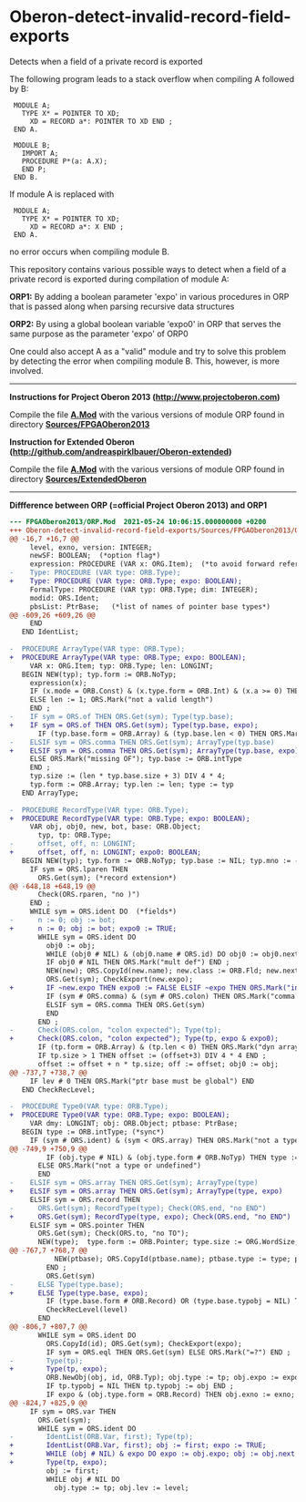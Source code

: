 # Oberon-detect-invalid-record-field-exports
Detects when a field of a private record is exported

The following program leads to a stack overflow when compiling A followed by B:

     MODULE A;
       TYPE X* = POINTER TO XD;
         XD = RECORD a*: POINTER TO XD END ;
     END A.

     MODULE B;
       IMPORT A;
       PROCEDURE P*(a: A.X);
       END P;
     END B.

If module A is replaced with

     MODULE A;
       TYPE X* = POINTER TO XD;
         XD = RECORD a*: X END ;
     END A.

no error occurs when compiling module B.

This repository contains various possible ways to detect when a field of a private record is exported during compilation of module A:

**ORP1:** By adding a boolean parameter 'expo' in various procedures in ORP that is passed along when parsing recursive data structures

**ORP2:** By using a global boolean variable 'expo0' in ORP that serves the same purpose as the parameter 'expo' of ORP0

One could also accept A as a "valid" module and try to solve this problem by detecting the error when compiling module B. This, however, is more involved.


---------------------------------------------------------------

**Instructions for Project Oberon 2013 (http://www.projectoberon.com)**

Compile the file [**A.Mod**](Sources/FPGAOberon2013/A.Mod) with the various versions of module ORP found in directory [**Sources/FPGAOberon2013**](Sources/FPGAOberon2013)


**Instruction for Extended Oberon (http://github.com/andreaspirklbauer/Oberon-extended)**

Compile the file [**A.Mod**](Sources/ExtendedOberon/A.Mod) with the various versions of module ORP found in directory [**Sources/ExtendedOberon**](Sources/ExtendedOberon)

-------------------------------------------------------------------------------------

**Diffference between ORP (=official Project Oberon 2013) and ORP1**

```diff
--- FPGAOberon2013/ORP.Mod	2021-05-24 10:06:15.000000000 +0200
+++ Oberon-detect-invalid-record-field-exports/Sources/FPGAOberon2013/ORP1.Mod	2020-11-14 09:44:28.000000000 +0100
@@ -16,7 +16,7 @@
     level, exno, version: INTEGER;
     newSF: BOOLEAN;  (*option flag*)
     expression: PROCEDURE (VAR x: ORG.Item);  (*to avoid forward reference*)
-    Type: PROCEDURE (VAR type: ORB.Type);
+    Type: PROCEDURE (VAR type: ORB.Type; expo: BOOLEAN);
     FormalType: PROCEDURE (VAR typ: ORB.Type; dim: INTEGER);
     modid: ORS.Ident;
     pbsList: PtrBase;   (*list of names of pointer base types*)
@@ -609,26 +609,26 @@
     END
   END IdentList;
 
-  PROCEDURE ArrayType(VAR type: ORB.Type);
+  PROCEDURE ArrayType(VAR type: ORB.Type; expo: BOOLEAN);
     VAR x: ORG.Item; typ: ORB.Type; len: LONGINT;
   BEGIN NEW(typ); typ.form := ORB.NoTyp;
     expression(x);
     IF (x.mode = ORB.Const) & (x.type.form = ORB.Int) & (x.a >= 0) THEN len := x.a
     ELSE len := 1; ORS.Mark("not a valid length")
     END ;
-    IF sym = ORS.of THEN ORS.Get(sym); Type(typ.base);
+    IF sym = ORS.of THEN ORS.Get(sym); Type(typ.base, expo);
       IF (typ.base.form = ORB.Array) & (typ.base.len < 0) THEN ORS.Mark("dyn array not allowed") END
-    ELSIF sym = ORS.comma THEN ORS.Get(sym); ArrayType(typ.base)
+    ELSIF sym = ORS.comma THEN ORS.Get(sym); ArrayType(typ.base, expo)
     ELSE ORS.Mark("missing OF"); typ.base := ORB.intType
     END ;
     typ.size := (len * typ.base.size + 3) DIV 4 * 4;
     typ.form := ORB.Array; typ.len := len; type := typ
   END ArrayType;
 
-  PROCEDURE RecordType(VAR type: ORB.Type);
+  PROCEDURE RecordType(VAR type: ORB.Type; expo: BOOLEAN);
     VAR obj, obj0, new, bot, base: ORB.Object;
       typ, tp: ORB.Type;
-      offset, off, n: LONGINT;
+      offset, off, n: LONGINT; expo0: BOOLEAN;
   BEGIN NEW(typ); typ.form := ORB.NoTyp; typ.base := NIL; typ.mno := -level; typ.nofpar := 0; offset := 0; bot := NIL;
     IF sym = ORS.lparen THEN
       ORS.Get(sym); (*record extension*)
@@ -648,18 +648,19 @@
       Check(ORS.rparen, "no )")
     END ;
     WHILE sym = ORS.ident DO  (*fields*)
-      n := 0; obj := bot;
+      n := 0; obj := bot; expo0 := TRUE;
       WHILE sym = ORS.ident DO
         obj0 := obj;
         WHILE (obj0 # NIL) & (obj0.name # ORS.id) DO obj0 := obj0.next END ;
         IF obj0 # NIL THEN ORS.Mark("mult def") END ;
         NEW(new); ORS.CopyId(new.name); new.class := ORB.Fld; new.next := obj; obj := new; INC(n);
         ORS.Get(sym); CheckExport(new.expo);
+        IF ~new.expo THEN expo0 := FALSE ELSIF ~expo THEN ORS.Mark("invalid field export") END ;
         IF (sym # ORS.comma) & (sym # ORS.colon) THEN ORS.Mark("comma expected")
         ELSIF sym = ORS.comma THEN ORS.Get(sym)
         END
       END ;
-      Check(ORS.colon, "colon expected"); Type(tp);
+      Check(ORS.colon, "colon expected"); Type(tp, expo & expo0);
       IF (tp.form = ORB.Array) & (tp.len < 0) THEN ORS.Mark("dyn array not allowed") END ;
       IF tp.size > 1 THEN offset := (offset+3) DIV 4 * 4 END ;
       offset := offset + n * tp.size; off := offset; obj0 := obj;
@@ -737,7 +738,7 @@
     IF lev # 0 THEN ORS.Mark("ptr base must be global") END
   END CheckRecLevel;
 
-  PROCEDURE Type0(VAR type: ORB.Type);
+  PROCEDURE Type0(VAR type: ORB.Type; expo: BOOLEAN);
     VAR dmy: LONGINT; obj: ORB.Object; ptbase: PtrBase;
   BEGIN type := ORB.intType; (*sync*)
     IF (sym # ORS.ident) & (sym < ORS.array) THEN ORS.Mark("not a type");
@@ -749,9 +750,9 @@
         IF (obj.type # NIL) & (obj.type.form # ORB.NoTyp) THEN type := obj.type END
       ELSE ORS.Mark("not a type or undefined")
       END
-    ELSIF sym = ORS.array THEN ORS.Get(sym); ArrayType(type)
+    ELSIF sym = ORS.array THEN ORS.Get(sym); ArrayType(type, expo)
     ELSIF sym = ORS.record THEN
-      ORS.Get(sym); RecordType(type); Check(ORS.end, "no END")
+      ORS.Get(sym); RecordType(type, expo); Check(ORS.end, "no END")
     ELSIF sym = ORS.pointer THEN
       ORS.Get(sym); Check(ORS.to, "no TO");
       NEW(type);  type.form := ORB.Pointer; type.size := ORG.WordSize; type.base := ORB.intType;
@@ -767,7 +768,7 @@
           NEW(ptbase); ORS.CopyId(ptbase.name); ptbase.type := type; ptbase.next := pbsList; pbsList := ptbase
         END ;
         ORS.Get(sym)
-      ELSE Type(type.base);
+      ELSE Type(type.base, expo);
         IF (type.base.form # ORB.Record) OR (type.base.typobj = NIL) THEN ORS.Mark("must point to named record") END ;
         CheckRecLevel(level)
       END
@@ -806,7 +807,7 @@
       WHILE sym = ORS.ident DO
         ORS.CopyId(id); ORS.Get(sym); CheckExport(expo);
         IF sym = ORS.eql THEN ORS.Get(sym) ELSE ORS.Mark("=?") END ;
-        Type(tp);
+        Type(tp, expo);
         ORB.NewObj(obj, id, ORB.Typ); obj.type := tp; obj.expo := expo; obj.lev := level;
         IF tp.typobj = NIL THEN tp.typobj := obj END ;
         IF expo & (obj.type.form = ORB.Record) THEN obj.exno := exno; INC(exno) ELSE obj.exno := 0 END ;
@@ -824,7 +825,9 @@
     IF sym = ORS.var THEN
       ORS.Get(sym);
       WHILE sym = ORS.ident DO
-        IdentList(ORB.Var, first); Type(tp);
+        IdentList(ORB.Var, first); obj := first; expo := TRUE;
+        WHILE (obj # NIL) & expo DO expo := obj.expo; obj := obj.next END ;
+        Type(tp, expo);
         obj := first;
         WHILE obj # NIL DO
           obj.type := tp; obj.lev := level;
```